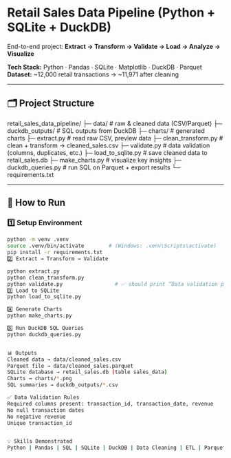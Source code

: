 # Retail Sales Data Pipeline (Python + SQLite + DuckDB)

End-to-end project: **Extract → Transform → Validate → Load → Analyze → Visualize**

**Tech Stack:** Python · Pandas · SQLite · Matplotlib · DuckDB · Parquet  
**Dataset:** ~12,000 retail transactions → ~11,971 after cleaning

---

## 🗂 Project Structure
retail_sales_data_pipeline/
├─ data/ # raw & cleaned data (CSV/Parquet)
├─ duckdb_outputs/ # SQL outputs from DuckDB
├─ charts/ # generated charts
├─ extract.py # read raw CSV, preview data
├─ clean_transform.py # clean + transform → cleaned_sales.csv
├─ validate.py # data validation (columns, duplicates, etc.)
├─ load_to_sqlite.py # save cleaned data to retail_sales.db
├─ make_charts.py # visualize key insights
├─ duckdb_queries.py # run SQL on Parquet + export results
└─ requirements.txt


---

## 🚀 How to Run

### 1️⃣ Setup Environment
```bash
python -m venv .venv
source .venv/bin/activate        # (Windows: .venv\Scripts\activate)
pip install -r requirements.txt
2️⃣ Extract → Transform → Validate

python extract.py
python clean_transform.py
python validate.py                 # ✅ should print “Data validation passed”
3️⃣ Load to SQLite
python load_to_sqlite.py

4️⃣ Generate Charts
python make_charts.py

5️⃣ Run DuckDB SQL Queries
python duckdb_queries.py


📊 Outputs
Cleaned data → data/cleaned_sales.csv
Parquet file → data/cleaned_sales.parquet
SQLite database → retail_sales.db (table sales_data)
Charts → charts/*.png
SQL summaries → duckdb_outputs/*.csv

✅ Data Validation Rules
Required columns present: transaction_id, transaction_date, revenue
No null transaction dates
No negative revenue
Unique transaction_id


💡 Skills Demonstrated
Python | Pandas | SQL | SQLite | DuckDB | Data Cleaning | ETL | Parquet | Matplotlib | Data Visualization